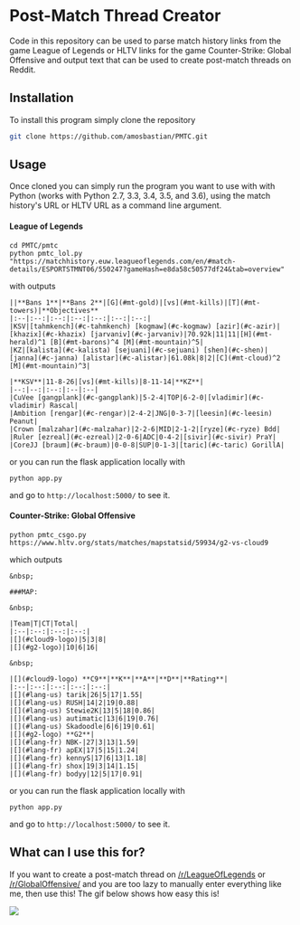 Post-Match Thread Creator
====================

Code in this repository can be used to parse match history links from the game League of Legends or HLTV links for the game Counter-Strike: Global Offensive and output text that can be used to create post-match threads on Reddit.

Installation
--------------------
To install this program simply clone the repository

```bash
git clone https://github.com/amosbastian/PMTC.git
```
Usage
--------------------
Once cloned you can simply run the program you want to use with with Python (works with Python 2.7, 3.3, 3.4, 3.5, and 3.6), using the match history's URL or HLTV URL as a command line argument.

#### League of Legends

```
cd PMTC/pmtc
python pmtc_lol.py "https://matchhistory.euw.leagueoflegends.com/en/#match-details/ESPORTSTMNT06/550247?gameHash=e8da58c50577df24&tab=overview"
```

with outputs

```
||**Bans 1**|**Bans 2**|[G](#mt-gold)|[vs](#mt-kills)|[T](#mt-towers)|**Objectives**
|:--|:--:|:--:|:--:|:--:|:--:|:--:|
|KSV|[tahmkench](#c-tahmkench) [kogmaw](#c-kogmaw) [azir](#c-azir)|[khazix](#c-khazix) [jarvaniv](#c-jarvaniv)|70.92k|11|11|[H](#mt-herald)^1 [B](#mt-barons)^4 [M](#mt-mountain)^5|
|KZ|[kalista](#c-kalista) [sejuani](#c-sejuani) [shen](#c-shen)|[janna](#c-janna) [alistar](#c-alistar)|61.08k|8|2|[C](#mt-cloud)^2 [M](#mt-mountain)^3|

|**KSV**|11-8-26|[vs](#mt-kills)|8-11-14|**KZ**|
|--:|--:|:--:|:--|:--|
|CuVee [gangplank](#c-gangplank)|5-2-4|TOP|6-2-0|[vladimir](#c-vladimir) Rascal|
|Ambition [rengar](#c-rengar)|2-4-2|JNG|0-3-7|[leesin](#c-leesin) Peanut|
|Crown [malzahar](#c-malzahar)|2-2-6|MID|2-1-2|[ryze](#c-ryze) Bdd|
|Ruler [ezreal](#c-ezreal)|2-0-6|ADC|0-4-2|[sivir](#c-sivir) PraY|
|CoreJJ [braum](#c-braum)|0-0-8|SUP|0-1-3|[taric](#c-taric) GorillA|
```

or you can run the flask application locally with 

```
python app.py
```

and go to `http://localhost:5000/` to see it.

#### Counter-Strike: Global Offensive

```
python pmtc_csgo.py https://www.hltv.org/stats/matches/mapstatsid/59934/g2-vs-cloud9
```

which outputs

```
&nbsp;

###MAP: 

&nbsp;

|Team|T|CT|Total|
|:--|:--:|:--:|:--:|
|[](#cloud9-logo)|5|3|8|
|[](#g2-logo)|10|6|16|

&nbsp;

|[](#cloud9-logo) **C9**|**K**|**A**|**D**|**Rating**|
|:--|:--:|:--:|:--:|:--:|
|[](#lang-us) tarik|26|5|17|1.55|
|[](#lang-us) RUSH|14|2|19|0.88|
|[](#lang-us) Stewie2K|13|5|18|0.86|
|[](#lang-us) autimatic|13|6|19|0.76|
|[](#lang-us) Skadoodle|6|6|19|0.61|
|[](#g2-logo) **G2**|
|[](#lang-fr) NBK-|27|3|13|1.59|
|[](#lang-fr) apEX|17|5|15|1.24|
|[](#lang-fr) kennyS|17|6|13|1.18|
|[](#lang-fr) shox|19|3|14|1.15|
|[](#lang-fr) bodyy|12|5|17|0.91|

```

or you can run the flask application locally with 

```
python app.py
```

and go to `http://localhost:5000/` to see it.

What can I use this for?
--------------------
If you want to create a post-match thread on [/r/LeagueOfLegends](https://www.reddit.com/r/leagueoflegends/) or [/r/GlobalOffensive/](https://www.reddit.com/r/GlobalOffensive) and you are too lazy to manually enter everything like me, then use this! The gif below shows how easy this is!

![](https://i.imgur.com/ldoJQZt.gif)
